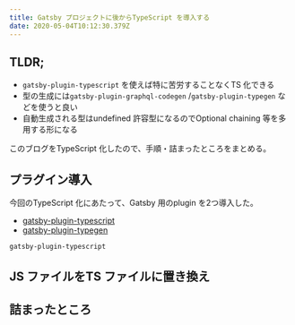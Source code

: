 ```yaml
---
title: Gatsby プロジェクトに後からTypeScript を導入する
date: 2020-05-04T10:12:30.379Z
---
```

## TLDR;
- `gatsby-plugin-typescript` を使えば特に苦労することなくTS 化できる
- 型の生成には`gatsby-plugin-graphql-codegen` /`gatsby-plugin-typegen` などを使うと良い
- 自動生成される型はundefined 許容型になるのでOptional chaining 等を多用する形になる 

このブログをTypeScript 化したので、手順・詰まったところをまとめる。

## プラグイン導入
今回のTypeScript 化にあたって、Gatsby 用のplugin を2つ導入した。
- [gatsby-plugin-typescript](https://www.gatsbyjs.org/packages/gatsby-plugin-typescript/)
- [gatsby-plugin-typegen](https://www.gatsbyjs.org/packages/gatsby-plugin-typegen/)

`gatsby-plugin-typescript`

## JS ファイルをTS ファイルに置き換え


## 詰まったところ

